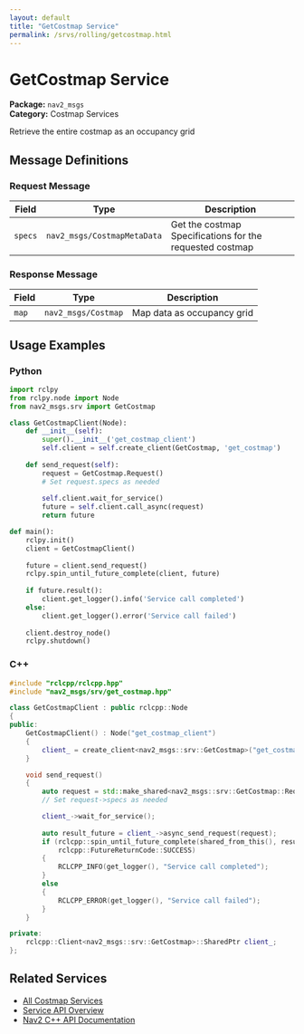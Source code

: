 ```yaml
---
layout: default
title: "GetCostmap Service"
permalink: /srvs/rolling/getcostmap.html
---
```


# GetCostmap Service

**Package:** `nav2_msgs`  
**Category:** Costmap Services

Retrieve the entire costmap as an occupancy grid

## Message Definitions

### Request Message

| Field | Type | Description |
|-------|------|-------------|
| `specs` | `nav2_msgs/CostmapMetaData` | Get the costmap Specifications for the requested costmap |


### Response Message

| Field | Type | Description |
|-------|------|-------------|
| `map` | `nav2_msgs/Costmap` | Map data as occupancy grid |



## Usage Examples

### Python

```python
import rclpy
from rclpy.node import Node
from nav2_msgs.srv import GetCostmap

class GetCostmapClient(Node):
    def __init__(self):
        super().__init__('get_costmap_client')
        self.client = self.create_client(GetCostmap, 'get_costmap')
        
    def send_request(self):
        request = GetCostmap.Request()
        # Set request.specs as needed
        
        self.client.wait_for_service()
        future = self.client.call_async(request)
        return future

def main():
    rclpy.init()
    client = GetCostmapClient()
    
    future = client.send_request()
    rclpy.spin_until_future_complete(client, future)
    
    if future.result():
        client.get_logger().info('Service call completed')
    else:
        client.get_logger().error('Service call failed')
        
    client.destroy_node()
    rclpy.shutdown()
```

### C++

```cpp
#include "rclcpp/rclcpp.hpp"
#include "nav2_msgs/srv/get_costmap.hpp"

class GetCostmapClient : public rclcpp::Node
{
public:
    GetCostmapClient() : Node("get_costmap_client")
    {
        client_ = create_client<nav2_msgs::srv::GetCostmap>("get_costmap");
    }

    void send_request()
    {
        auto request = std::make_shared<nav2_msgs::srv::GetCostmap::Request>();
        // Set request->specs as needed

        client_->wait_for_service();
        
        auto result_future = client_->async_send_request(request);
        if (rclcpp::spin_until_future_complete(shared_from_this(), result_future) ==
            rclcpp::FutureReturnCode::SUCCESS)
        {
            RCLCPP_INFO(get_logger(), "Service call completed");
        }
        else
        {
            RCLCPP_ERROR(get_logger(), "Service call failed");
        }
    }

private:
    rclcpp::Client<nav2_msgs::srv::GetCostmap>::SharedPtr client_;
};
```

## Related Services

- [All Costmap Services](/srvs/rolling/index.html#costmap-services)
- [Service API Overview](/srvs/rolling/index.html)
- [Nav2 C++ API Documentation](/rolling/html/index.html)
